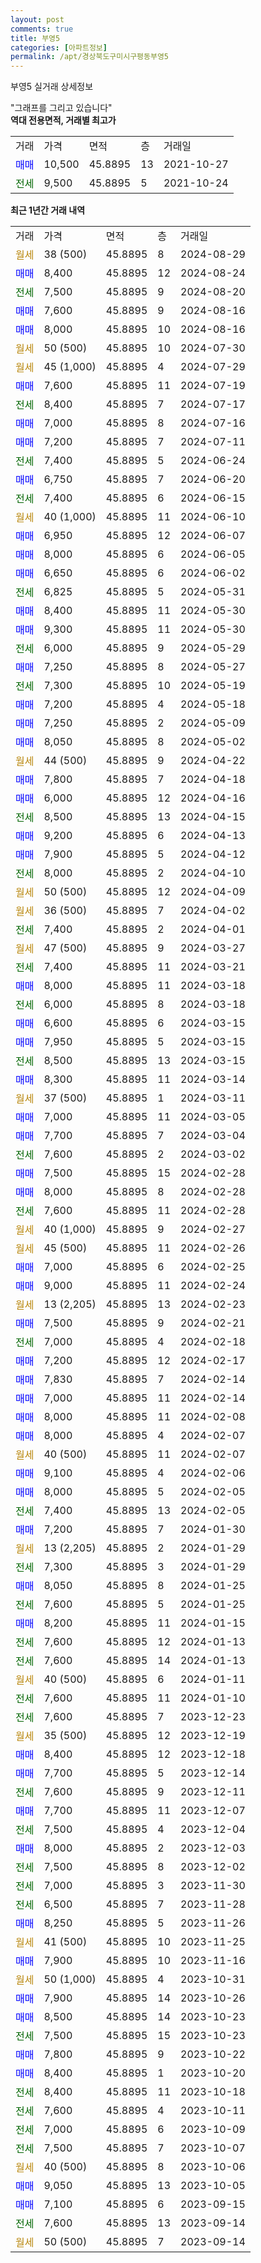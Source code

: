```yaml
---
layout: post
comments: true
title: 부영5
categories: [아파트정보]
permalink: /apt/경상북도구미시구평동부영5
---
```


부영5 실거래 상세정보

<script type="text/javascript">
  google.charts.load('current', {'packages':['line', 'corechart']});
  google.charts.setOnLoadCallback(drawChart);

  function drawChart() {
    var data = new google.visualization.DataTable();
    data.addColumn('date', '거래일');
    data.addColumn('number', "매매");
    data.addColumn('number', "전세");
    data.addColumn('number', "전매");

    data.addRows([[new Date(Date.parse("2024-08-29")), null, null, null], [new Date(Date.parse("2024-08-24")), 8400, null, null], [new Date(Date.parse("2024-08-20")), null, 7500, null], [new Date(Date.parse("2024-08-16")), 7600, null, null], [new Date(Date.parse("2024-08-16")), 8000, null, null], [new Date(Date.parse("2024-07-30")), null, null, null], [new Date(Date.parse("2024-07-29")), null, null, null], [new Date(Date.parse("2024-07-19")), 7600, null, null], [new Date(Date.parse("2024-07-17")), null, 8400, null], [new Date(Date.parse("2024-07-16")), 7000, null, null], [new Date(Date.parse("2024-07-11")), 7200, null, null], [new Date(Date.parse("2024-06-24")), null, 7400, null], [new Date(Date.parse("2024-06-20")), 6750, null, null], [new Date(Date.parse("2024-06-15")), null, 7400, null], [new Date(Date.parse("2024-06-10")), null, null, null], [new Date(Date.parse("2024-06-07")), 6950, null, null], [new Date(Date.parse("2024-06-05")), 8000, null, null], [new Date(Date.parse("2024-06-02")), 6650, null, null], [new Date(Date.parse("2024-05-31")), null, 6825, null], [new Date(Date.parse("2024-05-30")), 8400, null, null], [new Date(Date.parse("2024-05-30")), 9300, null, null], [new Date(Date.parse("2024-05-29")), null, 6000, null], [new Date(Date.parse("2024-05-27")), 7250, null, null], [new Date(Date.parse("2024-05-19")), null, 7300, null], [new Date(Date.parse("2024-05-18")), 7200, null, null], [new Date(Date.parse("2024-05-09")), 7250, null, null], [new Date(Date.parse("2024-05-02")), 8050, null, null], [new Date(Date.parse("2024-04-22")), null, null, null], [new Date(Date.parse("2024-04-18")), 7800, null, null], [new Date(Date.parse("2024-04-16")), 6000, null, null], [new Date(Date.parse("2024-04-15")), null, 8500, null], [new Date(Date.parse("2024-04-13")), 9200, null, null], [new Date(Date.parse("2024-04-12")), 7900, null, null], [new Date(Date.parse("2024-04-10")), null, 8000, null], [new Date(Date.parse("2024-04-09")), null, null, null], [new Date(Date.parse("2024-04-02")), null, null, null], [new Date(Date.parse("2024-04-01")), null, 7400, null], [new Date(Date.parse("2024-03-27")), null, null, null], [new Date(Date.parse("2024-03-21")), null, 7400, null], [new Date(Date.parse("2024-03-18")), 8000, null, null], [new Date(Date.parse("2024-03-18")), null, 6000, null], [new Date(Date.parse("2024-03-15")), 6600, null, null], [new Date(Date.parse("2024-03-15")), 7950, null, null], [new Date(Date.parse("2024-03-15")), null, 8500, null], [new Date(Date.parse("2024-03-14")), 8300, null, null], [new Date(Date.parse("2024-03-11")), null, null, null], [new Date(Date.parse("2024-03-05")), 7000, null, null], [new Date(Date.parse("2024-03-04")), 7700, null, null], [new Date(Date.parse("2024-03-02")), null, 7600, null], [new Date(Date.parse("2024-02-28")), 7500, null, null], [new Date(Date.parse("2024-02-28")), 8000, null, null], [new Date(Date.parse("2024-02-28")), null, 7600, null], [new Date(Date.parse("2024-02-27")), null, null, null], [new Date(Date.parse("2024-02-26")), null, null, null], [new Date(Date.parse("2024-02-25")), 7000, null, null], [new Date(Date.parse("2024-02-24")), 9000, null, null], [new Date(Date.parse("2024-02-23")), null, null, null], [new Date(Date.parse("2024-02-21")), 7500, null, null], [new Date(Date.parse("2024-02-18")), null, 7000, null], [new Date(Date.parse("2024-02-17")), 7200, null, null], [new Date(Date.parse("2024-02-14")), 7830, null, null], [new Date(Date.parse("2024-02-14")), 7000, null, null], [new Date(Date.parse("2024-02-08")), 8000, null, null], [new Date(Date.parse("2024-02-07")), 8000, null, null], [new Date(Date.parse("2024-02-07")), null, null, null], [new Date(Date.parse("2024-02-06")), 9100, null, null], [new Date(Date.parse("2024-02-05")), 8000, null, null], [new Date(Date.parse("2024-02-05")), null, 7400, null], [new Date(Date.parse("2024-01-30")), 7200, null, null], [new Date(Date.parse("2024-01-29")), null, null, null], [new Date(Date.parse("2024-01-29")), null, 7300, null], [new Date(Date.parse("2024-01-25")), 8050, null, null], [new Date(Date.parse("2024-01-25")), null, 7600, null], [new Date(Date.parse("2024-01-15")), 8200, null, null], [new Date(Date.parse("2024-01-13")), null, 7600, null], [new Date(Date.parse("2024-01-13")), null, 7600, null], [new Date(Date.parse("2024-01-11")), null, null, null], [new Date(Date.parse("2024-01-10")), null, 7600, null], [new Date(Date.parse("2023-12-23")), null, 7600, null], [new Date(Date.parse("2023-12-19")), null, null, null], [new Date(Date.parse("2023-12-18")), 8400, null, null], [new Date(Date.parse("2023-12-14")), 7700, null, null], [new Date(Date.parse("2023-12-11")), null, 7600, null], [new Date(Date.parse("2023-12-07")), 7700, null, null], [new Date(Date.parse("2023-12-04")), null, 7500, null], [new Date(Date.parse("2023-12-03")), 8000, null, null], [new Date(Date.parse("2023-12-02")), null, 7500, null], [new Date(Date.parse("2023-11-30")), null, 7000, null], [new Date(Date.parse("2023-11-28")), null, 6500, null], [new Date(Date.parse("2023-11-26")), 8250, null, null], [new Date(Date.parse("2023-11-25")), null, null, null], [new Date(Date.parse("2023-11-16")), 7900, null, null], [new Date(Date.parse("2023-10-31")), null, null, null], [new Date(Date.parse("2023-10-26")), 7900, null, null], [new Date(Date.parse("2023-10-23")), 8500, null, null], [new Date(Date.parse("2023-10-23")), null, 7500, null], [new Date(Date.parse("2023-10-22")), 7800, null, null], [new Date(Date.parse("2023-10-20")), 8400, null, null], [new Date(Date.parse("2023-10-18")), null, 8400, null], [new Date(Date.parse("2023-10-11")), null, 7600, null], [new Date(Date.parse("2023-10-09")), null, 7000, null], [new Date(Date.parse("2023-10-07")), null, 7500, null], [new Date(Date.parse("2023-10-06")), null, null, null], [new Date(Date.parse("2023-10-05")), 9050, null, null], [new Date(Date.parse("2023-09-15")), 7100, null, null], [new Date(Date.parse("2023-09-14")), null, 7600, null], [new Date(Date.parse("2023-09-14")), null, null, null]]);

    var options = {
      hAxis: {
        format: 'yyyy/MM/dd'
      },    
      lineWidth: 0,
      pointsVisible: true,    
      title: '최근 1년간 유형별 실거래가 분포',
      legend: { position: 'bottom' }
    };

    var formatter = new google.visualization.NumberFormat({pattern:'###,###'} );
    formatter.format(data, 1);
    formatter.format(data, 2);
    
    setTimeout(function() {
        var chart = new google.visualization.LineChart(document.getElementById('columnchart_material'));
        chart.draw(data, (options));
        document.getElementById('loading').style.display = 'none';
    }, 200);
  }
</script>


<div id="loading" style="z-index:20; display: block; margin-left: 0px">"그래프를 그리고 있습니다"</div>
<div id="columnchart_material" style="width: 95%; margin-left: 0px; display: block"></div>
<!-- contents start -->
<b>역대 전용면적, 거래별 최고가</b>
<table class="sortable">
    <tr>
      <td>거래</td>
      <td>가격</td>
      <td>면적</td>
      <td>층</td>
      <td>거래일</td>
    </tr>
        <tr>
          <td><a style="color: blue">매매</a></td>
          <td>10,500</td>
          <td>45.8895</td>
          <td>13</td>
          <td>2021-10-27</td>
        </tr>        
        <tr>
              <td><a style="color: darkgreen">전세</a></td>
              <td>9,500</td>
              <td>45.8895</td>
              <td>5</td>
              <td>2021-10-24</td>
            </tr>        
    
</table>

<b>최근 1년간 거래 내역</b>

<table class="sortable">
    <tr>
      <td>거래</td>
      <td>가격</td>
      <td>면적</td>
      <td>층</td>
      <td>거래일</td>
    </tr>
    <tr>
      <td><a style="color: darkgoldenrod">월세</a></td>
      <td>38 (500)</td>
      <td>45.8895</td>
      <td>8</td>
      <td>2024-08-29</td>
    </tr>          <tr>
      <td><a style="color: blue">매매</a></td>
      <td>8,400</td>
      <td>45.8895</td>
      <td>12</td>
      <td>2024-08-24</td>
    </tr>          <tr>
      <td><a style="color: darkgreen">전세</a></td>
      <td>7,500</td>
      <td>45.8895</td>
      <td>9</td>
      <td>2024-08-20</td>
    </tr>          <tr>
      <td><a style="color: blue">매매</a></td>
      <td>7,600</td>
      <td>45.8895</td>
      <td>9</td>
      <td>2024-08-16</td>
    </tr>          <tr>
      <td><a style="color: blue">매매</a></td>
      <td>8,000</td>
      <td>45.8895</td>
      <td>10</td>
      <td>2024-08-16</td>
    </tr>          <tr>
      <td><a style="color: darkgoldenrod">월세</a></td>
      <td>50 (500)</td>
      <td>45.8895</td>
      <td>10</td>
      <td>2024-07-30</td>
    </tr>          <tr>
      <td><a style="color: darkgoldenrod">월세</a></td>
      <td>45 (1,000)</td>
      <td>45.8895</td>
      <td>4</td>
      <td>2024-07-29</td>
    </tr>          <tr>
      <td><a style="color: blue">매매</a></td>
      <td>7,600</td>
      <td>45.8895</td>
      <td>11</td>
      <td>2024-07-19</td>
    </tr>          <tr>
      <td><a style="color: darkgreen">전세</a></td>
      <td>8,400</td>
      <td>45.8895</td>
      <td>7</td>
      <td>2024-07-17</td>
    </tr>          <tr>
      <td><a style="color: blue">매매</a></td>
      <td>7,000</td>
      <td>45.8895</td>
      <td>8</td>
      <td>2024-07-16</td>
    </tr>          <tr>
      <td><a style="color: blue">매매</a></td>
      <td>7,200</td>
      <td>45.8895</td>
      <td>7</td>
      <td>2024-07-11</td>
    </tr>          <tr>
      <td><a style="color: darkgreen">전세</a></td>
      <td>7,400</td>
      <td>45.8895</td>
      <td>5</td>
      <td>2024-06-24</td>
    </tr>          <tr>
      <td><a style="color: blue">매매</a></td>
      <td>6,750</td>
      <td>45.8895</td>
      <td>7</td>
      <td>2024-06-20</td>
    </tr>          <tr>
      <td><a style="color: darkgreen">전세</a></td>
      <td>7,400</td>
      <td>45.8895</td>
      <td>6</td>
      <td>2024-06-15</td>
    </tr>          <tr>
      <td><a style="color: darkgoldenrod">월세</a></td>
      <td>40 (1,000)</td>
      <td>45.8895</td>
      <td>11</td>
      <td>2024-06-10</td>
    </tr>          <tr>
      <td><a style="color: blue">매매</a></td>
      <td>6,950</td>
      <td>45.8895</td>
      <td>12</td>
      <td>2024-06-07</td>
    </tr>          <tr>
      <td><a style="color: blue">매매</a></td>
      <td>8,000</td>
      <td>45.8895</td>
      <td>6</td>
      <td>2024-06-05</td>
    </tr>          <tr>
      <td><a style="color: blue">매매</a></td>
      <td>6,650</td>
      <td>45.8895</td>
      <td>6</td>
      <td>2024-06-02</td>
    </tr>          <tr>
      <td><a style="color: darkgreen">전세</a></td>
      <td>6,825</td>
      <td>45.8895</td>
      <td>5</td>
      <td>2024-05-31</td>
    </tr>          <tr>
      <td><a style="color: blue">매매</a></td>
      <td>8,400</td>
      <td>45.8895</td>
      <td>11</td>
      <td>2024-05-30</td>
    </tr>          <tr>
      <td><a style="color: blue">매매</a></td>
      <td>9,300</td>
      <td>45.8895</td>
      <td>11</td>
      <td>2024-05-30</td>
    </tr>          <tr>
      <td><a style="color: darkgreen">전세</a></td>
      <td>6,000</td>
      <td>45.8895</td>
      <td>9</td>
      <td>2024-05-29</td>
    </tr>          <tr>
      <td><a style="color: blue">매매</a></td>
      <td>7,250</td>
      <td>45.8895</td>
      <td>8</td>
      <td>2024-05-27</td>
    </tr>          <tr>
      <td><a style="color: darkgreen">전세</a></td>
      <td>7,300</td>
      <td>45.8895</td>
      <td>10</td>
      <td>2024-05-19</td>
    </tr>          <tr>
      <td><a style="color: blue">매매</a></td>
      <td>7,200</td>
      <td>45.8895</td>
      <td>4</td>
      <td>2024-05-18</td>
    </tr>          <tr>
      <td><a style="color: blue">매매</a></td>
      <td>7,250</td>
      <td>45.8895</td>
      <td>2</td>
      <td>2024-05-09</td>
    </tr>          <tr>
      <td><a style="color: blue">매매</a></td>
      <td>8,050</td>
      <td>45.8895</td>
      <td>8</td>
      <td>2024-05-02</td>
    </tr>          <tr>
      <td><a style="color: darkgoldenrod">월세</a></td>
      <td>44 (500)</td>
      <td>45.8895</td>
      <td>9</td>
      <td>2024-04-22</td>
    </tr>          <tr>
      <td><a style="color: blue">매매</a></td>
      <td>7,800</td>
      <td>45.8895</td>
      <td>7</td>
      <td>2024-04-18</td>
    </tr>          <tr>
      <td><a style="color: blue">매매</a></td>
      <td>6,000</td>
      <td>45.8895</td>
      <td>12</td>
      <td>2024-04-16</td>
    </tr>          <tr>
      <td><a style="color: darkgreen">전세</a></td>
      <td>8,500</td>
      <td>45.8895</td>
      <td>13</td>
      <td>2024-04-15</td>
    </tr>          <tr>
      <td><a style="color: blue">매매</a></td>
      <td>9,200</td>
      <td>45.8895</td>
      <td>6</td>
      <td>2024-04-13</td>
    </tr>          <tr>
      <td><a style="color: blue">매매</a></td>
      <td>7,900</td>
      <td>45.8895</td>
      <td>5</td>
      <td>2024-04-12</td>
    </tr>          <tr>
      <td><a style="color: darkgreen">전세</a></td>
      <td>8,000</td>
      <td>45.8895</td>
      <td>2</td>
      <td>2024-04-10</td>
    </tr>          <tr>
      <td><a style="color: darkgoldenrod">월세</a></td>
      <td>50 (500)</td>
      <td>45.8895</td>
      <td>12</td>
      <td>2024-04-09</td>
    </tr>          <tr>
      <td><a style="color: darkgoldenrod">월세</a></td>
      <td>36 (500)</td>
      <td>45.8895</td>
      <td>7</td>
      <td>2024-04-02</td>
    </tr>          <tr>
      <td><a style="color: darkgreen">전세</a></td>
      <td>7,400</td>
      <td>45.8895</td>
      <td>2</td>
      <td>2024-04-01</td>
    </tr>          <tr>
      <td><a style="color: darkgoldenrod">월세</a></td>
      <td>47 (500)</td>
      <td>45.8895</td>
      <td>9</td>
      <td>2024-03-27</td>
    </tr>          <tr>
      <td><a style="color: darkgreen">전세</a></td>
      <td>7,400</td>
      <td>45.8895</td>
      <td>11</td>
      <td>2024-03-21</td>
    </tr>          <tr>
      <td><a style="color: blue">매매</a></td>
      <td>8,000</td>
      <td>45.8895</td>
      <td>11</td>
      <td>2024-03-18</td>
    </tr>          <tr>
      <td><a style="color: darkgreen">전세</a></td>
      <td>6,000</td>
      <td>45.8895</td>
      <td>8</td>
      <td>2024-03-18</td>
    </tr>          <tr>
      <td><a style="color: blue">매매</a></td>
      <td>6,600</td>
      <td>45.8895</td>
      <td>6</td>
      <td>2024-03-15</td>
    </tr>          <tr>
      <td><a style="color: blue">매매</a></td>
      <td>7,950</td>
      <td>45.8895</td>
      <td>5</td>
      <td>2024-03-15</td>
    </tr>          <tr>
      <td><a style="color: darkgreen">전세</a></td>
      <td>8,500</td>
      <td>45.8895</td>
      <td>13</td>
      <td>2024-03-15</td>
    </tr>          <tr>
      <td><a style="color: blue">매매</a></td>
      <td>8,300</td>
      <td>45.8895</td>
      <td>11</td>
      <td>2024-03-14</td>
    </tr>          <tr>
      <td><a style="color: darkgoldenrod">월세</a></td>
      <td>37 (500)</td>
      <td>45.8895</td>
      <td>1</td>
      <td>2024-03-11</td>
    </tr>          <tr>
      <td><a style="color: blue">매매</a></td>
      <td>7,000</td>
      <td>45.8895</td>
      <td>11</td>
      <td>2024-03-05</td>
    </tr>          <tr>
      <td><a style="color: blue">매매</a></td>
      <td>7,700</td>
      <td>45.8895</td>
      <td>7</td>
      <td>2024-03-04</td>
    </tr>          <tr>
      <td><a style="color: darkgreen">전세</a></td>
      <td>7,600</td>
      <td>45.8895</td>
      <td>2</td>
      <td>2024-03-02</td>
    </tr>          <tr>
      <td><a style="color: blue">매매</a></td>
      <td>7,500</td>
      <td>45.8895</td>
      <td>15</td>
      <td>2024-02-28</td>
    </tr>          <tr>
      <td><a style="color: blue">매매</a></td>
      <td>8,000</td>
      <td>45.8895</td>
      <td>8</td>
      <td>2024-02-28</td>
    </tr>          <tr>
      <td><a style="color: darkgreen">전세</a></td>
      <td>7,600</td>
      <td>45.8895</td>
      <td>11</td>
      <td>2024-02-28</td>
    </tr>          <tr>
      <td><a style="color: darkgoldenrod">월세</a></td>
      <td>40 (1,000)</td>
      <td>45.8895</td>
      <td>9</td>
      <td>2024-02-27</td>
    </tr>          <tr>
      <td><a style="color: darkgoldenrod">월세</a></td>
      <td>45 (500)</td>
      <td>45.8895</td>
      <td>11</td>
      <td>2024-02-26</td>
    </tr>          <tr>
      <td><a style="color: blue">매매</a></td>
      <td>7,000</td>
      <td>45.8895</td>
      <td>6</td>
      <td>2024-02-25</td>
    </tr>          <tr>
      <td><a style="color: blue">매매</a></td>
      <td>9,000</td>
      <td>45.8895</td>
      <td>11</td>
      <td>2024-02-24</td>
    </tr>          <tr>
      <td><a style="color: darkgoldenrod">월세</a></td>
      <td>13 (2,205)</td>
      <td>45.8895</td>
      <td>13</td>
      <td>2024-02-23</td>
    </tr>          <tr>
      <td><a style="color: blue">매매</a></td>
      <td>7,500</td>
      <td>45.8895</td>
      <td>9</td>
      <td>2024-02-21</td>
    </tr>          <tr>
      <td><a style="color: darkgreen">전세</a></td>
      <td>7,000</td>
      <td>45.8895</td>
      <td>4</td>
      <td>2024-02-18</td>
    </tr>          <tr>
      <td><a style="color: blue">매매</a></td>
      <td>7,200</td>
      <td>45.8895</td>
      <td>12</td>
      <td>2024-02-17</td>
    </tr>          <tr>
      <td><a style="color: blue">매매</a></td>
      <td>7,830</td>
      <td>45.8895</td>
      <td>7</td>
      <td>2024-02-14</td>
    </tr>          <tr>
      <td><a style="color: blue">매매</a></td>
      <td>7,000</td>
      <td>45.8895</td>
      <td>11</td>
      <td>2024-02-14</td>
    </tr>          <tr>
      <td><a style="color: blue">매매</a></td>
      <td>8,000</td>
      <td>45.8895</td>
      <td>11</td>
      <td>2024-02-08</td>
    </tr>          <tr>
      <td><a style="color: blue">매매</a></td>
      <td>8,000</td>
      <td>45.8895</td>
      <td>4</td>
      <td>2024-02-07</td>
    </tr>          <tr>
      <td><a style="color: darkgoldenrod">월세</a></td>
      <td>40 (500)</td>
      <td>45.8895</td>
      <td>11</td>
      <td>2024-02-07</td>
    </tr>          <tr>
      <td><a style="color: blue">매매</a></td>
      <td>9,100</td>
      <td>45.8895</td>
      <td>4</td>
      <td>2024-02-06</td>
    </tr>          <tr>
      <td><a style="color: blue">매매</a></td>
      <td>8,000</td>
      <td>45.8895</td>
      <td>5</td>
      <td>2024-02-05</td>
    </tr>          <tr>
      <td><a style="color: darkgreen">전세</a></td>
      <td>7,400</td>
      <td>45.8895</td>
      <td>13</td>
      <td>2024-02-05</td>
    </tr>          <tr>
      <td><a style="color: blue">매매</a></td>
      <td>7,200</td>
      <td>45.8895</td>
      <td>7</td>
      <td>2024-01-30</td>
    </tr>          <tr>
      <td><a style="color: darkgoldenrod">월세</a></td>
      <td>13 (2,205)</td>
      <td>45.8895</td>
      <td>2</td>
      <td>2024-01-29</td>
    </tr>          <tr>
      <td><a style="color: darkgreen">전세</a></td>
      <td>7,300</td>
      <td>45.8895</td>
      <td>3</td>
      <td>2024-01-29</td>
    </tr>          <tr>
      <td><a style="color: blue">매매</a></td>
      <td>8,050</td>
      <td>45.8895</td>
      <td>8</td>
      <td>2024-01-25</td>
    </tr>          <tr>
      <td><a style="color: darkgreen">전세</a></td>
      <td>7,600</td>
      <td>45.8895</td>
      <td>5</td>
      <td>2024-01-25</td>
    </tr>          <tr>
      <td><a style="color: blue">매매</a></td>
      <td>8,200</td>
      <td>45.8895</td>
      <td>11</td>
      <td>2024-01-15</td>
    </tr>          <tr>
      <td><a style="color: darkgreen">전세</a></td>
      <td>7,600</td>
      <td>45.8895</td>
      <td>12</td>
      <td>2024-01-13</td>
    </tr>          <tr>
      <td><a style="color: darkgreen">전세</a></td>
      <td>7,600</td>
      <td>45.8895</td>
      <td>14</td>
      <td>2024-01-13</td>
    </tr>          <tr>
      <td><a style="color: darkgoldenrod">월세</a></td>
      <td>40 (500)</td>
      <td>45.8895</td>
      <td>6</td>
      <td>2024-01-11</td>
    </tr>          <tr>
      <td><a style="color: darkgreen">전세</a></td>
      <td>7,600</td>
      <td>45.8895</td>
      <td>11</td>
      <td>2024-01-10</td>
    </tr>          <tr>
      <td><a style="color: darkgreen">전세</a></td>
      <td>7,600</td>
      <td>45.8895</td>
      <td>7</td>
      <td>2023-12-23</td>
    </tr>          <tr>
      <td><a style="color: darkgoldenrod">월세</a></td>
      <td>35 (500)</td>
      <td>45.8895</td>
      <td>12</td>
      <td>2023-12-19</td>
    </tr>          <tr>
      <td><a style="color: blue">매매</a></td>
      <td>8,400</td>
      <td>45.8895</td>
      <td>12</td>
      <td>2023-12-18</td>
    </tr>          <tr>
      <td><a style="color: blue">매매</a></td>
      <td>7,700</td>
      <td>45.8895</td>
      <td>5</td>
      <td>2023-12-14</td>
    </tr>          <tr>
      <td><a style="color: darkgreen">전세</a></td>
      <td>7,600</td>
      <td>45.8895</td>
      <td>9</td>
      <td>2023-12-11</td>
    </tr>          <tr>
      <td><a style="color: blue">매매</a></td>
      <td>7,700</td>
      <td>45.8895</td>
      <td>11</td>
      <td>2023-12-07</td>
    </tr>          <tr>
      <td><a style="color: darkgreen">전세</a></td>
      <td>7,500</td>
      <td>45.8895</td>
      <td>4</td>
      <td>2023-12-04</td>
    </tr>          <tr>
      <td><a style="color: blue">매매</a></td>
      <td>8,000</td>
      <td>45.8895</td>
      <td>2</td>
      <td>2023-12-03</td>
    </tr>          <tr>
      <td><a style="color: darkgreen">전세</a></td>
      <td>7,500</td>
      <td>45.8895</td>
      <td>8</td>
      <td>2023-12-02</td>
    </tr>          <tr>
      <td><a style="color: darkgreen">전세</a></td>
      <td>7,000</td>
      <td>45.8895</td>
      <td>3</td>
      <td>2023-11-30</td>
    </tr>          <tr>
      <td><a style="color: darkgreen">전세</a></td>
      <td>6,500</td>
      <td>45.8895</td>
      <td>7</td>
      <td>2023-11-28</td>
    </tr>          <tr>
      <td><a style="color: blue">매매</a></td>
      <td>8,250</td>
      <td>45.8895</td>
      <td>5</td>
      <td>2023-11-26</td>
    </tr>          <tr>
      <td><a style="color: darkgoldenrod">월세</a></td>
      <td>41 (500)</td>
      <td>45.8895</td>
      <td>10</td>
      <td>2023-11-25</td>
    </tr>          <tr>
      <td><a style="color: blue">매매</a></td>
      <td>7,900</td>
      <td>45.8895</td>
      <td>10</td>
      <td>2023-11-16</td>
    </tr>          <tr>
      <td><a style="color: darkgoldenrod">월세</a></td>
      <td>50 (1,000)</td>
      <td>45.8895</td>
      <td>4</td>
      <td>2023-10-31</td>
    </tr>          <tr>
      <td><a style="color: blue">매매</a></td>
      <td>7,900</td>
      <td>45.8895</td>
      <td>14</td>
      <td>2023-10-26</td>
    </tr>          <tr>
      <td><a style="color: blue">매매</a></td>
      <td>8,500</td>
      <td>45.8895</td>
      <td>14</td>
      <td>2023-10-23</td>
    </tr>          <tr>
      <td><a style="color: darkgreen">전세</a></td>
      <td>7,500</td>
      <td>45.8895</td>
      <td>15</td>
      <td>2023-10-23</td>
    </tr>          <tr>
      <td><a style="color: blue">매매</a></td>
      <td>7,800</td>
      <td>45.8895</td>
      <td>9</td>
      <td>2023-10-22</td>
    </tr>          <tr>
      <td><a style="color: blue">매매</a></td>
      <td>8,400</td>
      <td>45.8895</td>
      <td>1</td>
      <td>2023-10-20</td>
    </tr>          <tr>
      <td><a style="color: darkgreen">전세</a></td>
      <td>8,400</td>
      <td>45.8895</td>
      <td>11</td>
      <td>2023-10-18</td>
    </tr>          <tr>
      <td><a style="color: darkgreen">전세</a></td>
      <td>7,600</td>
      <td>45.8895</td>
      <td>4</td>
      <td>2023-10-11</td>
    </tr>          <tr>
      <td><a style="color: darkgreen">전세</a></td>
      <td>7,000</td>
      <td>45.8895</td>
      <td>6</td>
      <td>2023-10-09</td>
    </tr>          <tr>
      <td><a style="color: darkgreen">전세</a></td>
      <td>7,500</td>
      <td>45.8895</td>
      <td>7</td>
      <td>2023-10-07</td>
    </tr>          <tr>
      <td><a style="color: darkgoldenrod">월세</a></td>
      <td>40 (500)</td>
      <td>45.8895</td>
      <td>8</td>
      <td>2023-10-06</td>
    </tr>          <tr>
      <td><a style="color: blue">매매</a></td>
      <td>9,050</td>
      <td>45.8895</td>
      <td>13</td>
      <td>2023-10-05</td>
    </tr>          <tr>
      <td><a style="color: blue">매매</a></td>
      <td>7,100</td>
      <td>45.8895</td>
      <td>6</td>
      <td>2023-09-15</td>
    </tr>          <tr>
      <td><a style="color: darkgreen">전세</a></td>
      <td>7,600</td>
      <td>45.8895</td>
      <td>13</td>
      <td>2023-09-14</td>
    </tr>          <tr>
      <td><a style="color: darkgoldenrod">월세</a></td>
      <td>50 (500)</td>
      <td>45.8895</td>
      <td>7</td>
      <td>2023-09-14</td>
    </tr>      </table>
<!-- contents end -->    

